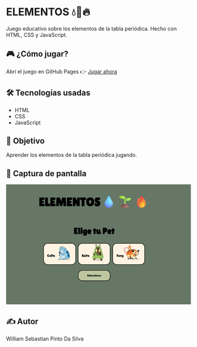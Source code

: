 # ELEMENTOS 💧🌱🔥

Juego educativo sobre los elementos de la tabla periódica. Hecho con HTML, CSS y JavaScript.

## 🎮 ¿Cómo jugar?
Abrí el juego en GitHub Pages 👉 [Jugar ahora](https://wsebastianpds.github.io/elementos-game/)

## 🛠️ Tecnologías usadas
- HTML
- CSS
- JavaScript

## 🧠 Objetivo
Aprender los elementos de la tabla periódica jugando.

## 📸 Captura de pantalla
![Captura](fotos/captura.png) <!-- poné una imagen del juego acá -->

## ✍️ Autor
William Sebastian Pinto Da Silva

